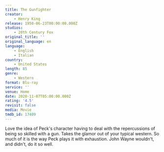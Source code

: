 ```yaml
---
title: The Gunfighter
creator:
    - Henry King
release: 1950-06-23T00:00:00.000Z
studios:
    - 20th Century Fox
original_title: ''
original_language: en
language:
    - English
    - Italian
country:
    - United States
length: 85
genre:
    - Western
format: Blu-ray
service: ''
venue: Home
date: 2020-11-07T05:00:00.000Z
rating: '4.5'
revisit: false
media: Movie
tmdb_id: 17409
---
```


Love the idea of Peck's character having to deal with the repercussions of being so skilled with a gun. Takes the glamor out of your typical western. So much of it is the way Peck plays it with exhaustion. John Wayne wouldn't, and didn't, do it so well.
